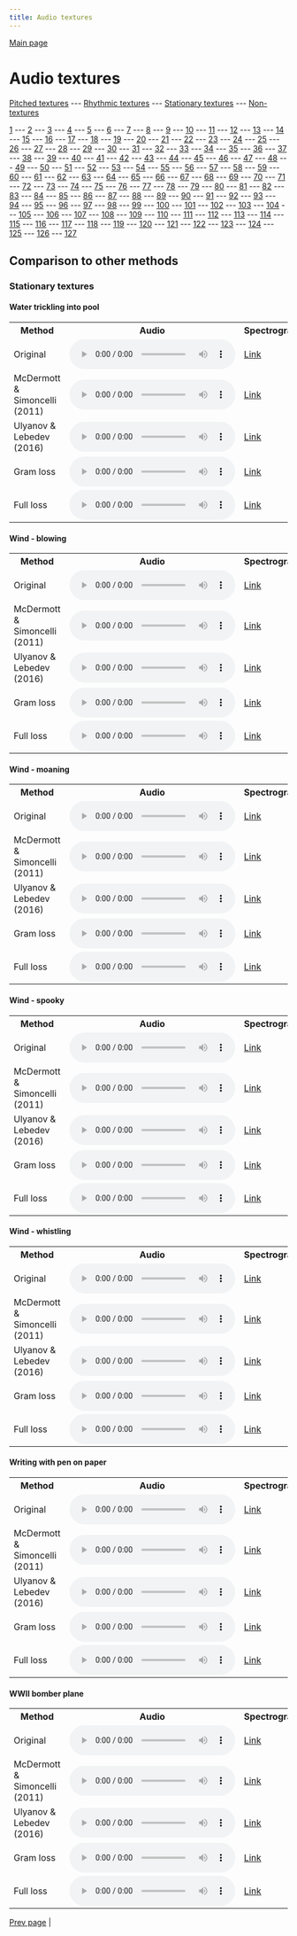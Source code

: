 ```yaml
---
title: Audio textures
---
```


[Main page](/README.md)

# Audio textures

[Pitched textures](/pitched_textures/1/index.md) --- [Rhythmic textures](/rhythmic_textures/1/index.md) --- [Stationary textures](/stationary_textures/1/index.md) --- [Non-textures](/non_textures/1/index.md)

[1](/stationary_textures/1/index.md) --- [2](/stationary_textures/2/index.md) --- [3](/stationary_textures/3/index.md) --- [4](/stationary_textures/4/index.md) --- [5](/stationary_textures/5/index.md) --- [6](/stationary_textures/6/index.md) --- [7](/stationary_textures/7/index.md) --- [8](/stationary_textures/8/index.md) --- [9](/stationary_textures/9/index.md) --- [10](/stationary_textures/10/index.md) --- [11](/stationary_textures/11/index.md) --- [12](/stationary_textures/12/index.md) --- [13](/stationary_textures/13/index.md) --- [14](/stationary_textures/14/index.md) --- [15](/stationary_textures/15/index.md) --- [16](/stationary_textures/16/index.md) --- [17](/stationary_textures/17/index.md) --- [18](/stationary_textures/18/index.md) --- [19](/stationary_textures/19/index.md) --- [20](/stationary_textures/20/index.md) --- [21](/stationary_textures/21/index.md) --- [22](/stationary_textures/22/index.md) --- [23](/stationary_textures/23/index.md) --- [24](/stationary_textures/24/index.md) --- [25](/stationary_textures/25/index.md) --- [26](/stationary_textures/26/index.md) --- [27](/stationary_textures/27/index.md) --- [28](/stationary_textures/28/index.md) --- [29](/stationary_textures/29/index.md) --- [30](/stationary_textures/30/index.md) --- [31](/stationary_textures/31/index.md) --- [32](/stationary_textures/32/index.md) --- [33](/stationary_textures/33/index.md) --- [34](/stationary_textures/34/index.md) --- [35](/stationary_textures/35/index.md) --- [36](/stationary_textures/36/index.md) --- [37](/stationary_textures/37/index.md) --- [38](/stationary_textures/38/index.md) --- [39](/stationary_textures/39/index.md) --- [40](/stationary_textures/40/index.md) --- [41](/stationary_textures/41/index.md) --- [42](/stationary_textures/42/index.md) --- [43](/stationary_textures/43/index.md) --- [44](/stationary_textures/44/index.md) --- [45](/stationary_textures/45/index.md) --- [46](/stationary_textures/46/index.md) --- [47](/stationary_textures/47/index.md) --- [48](/stationary_textures/48/index.md) --- [49](/stationary_textures/49/index.md) --- [50](/stationary_textures/50/index.md) --- [51](/stationary_textures/51/index.md) --- [52](/stationary_textures/52/index.md) --- [53](/stationary_textures/53/index.md) --- [54](/stationary_textures/54/index.md) --- [55](/stationary_textures/55/index.md) --- [56](/stationary_textures/56/index.md) --- [57](/stationary_textures/57/index.md) --- [58](/stationary_textures/58/index.md) --- [59](/stationary_textures/59/index.md) --- [60](/stationary_textures/60/index.md) --- [61](/stationary_textures/61/index.md) --- [62](/stationary_textures/62/index.md) --- [63](/stationary_textures/63/index.md) --- [64](/stationary_textures/64/index.md) --- [65](/stationary_textures/65/index.md) --- [66](/stationary_textures/66/index.md) --- [67](/stationary_textures/67/index.md) --- [68](/stationary_textures/68/index.md) --- [69](/stationary_textures/69/index.md) --- [70](/stationary_textures/70/index.md) --- [71](/stationary_textures/71/index.md) --- [72](/stationary_textures/72/index.md) --- [73](/stationary_textures/73/index.md) --- [74](/stationary_textures/74/index.md) --- [75](/stationary_textures/75/index.md) --- [76](/stationary_textures/76/index.md) --- [77](/stationary_textures/77/index.md) --- [78](/stationary_textures/78/index.md) --- [79](/stationary_textures/79/index.md) --- [80](/stationary_textures/80/index.md) --- [81](/stationary_textures/81/index.md) --- [82](/stationary_textures/82/index.md) --- [83](/stationary_textures/83/index.md) --- [84](/stationary_textures/84/index.md) --- [85](/stationary_textures/85/index.md) --- [86](/stationary_textures/86/index.md) --- [87](/stationary_textures/87/index.md) --- [88](/stationary_textures/88/index.md) --- [89](/stationary_textures/89/index.md) --- [90](/stationary_textures/90/index.md) --- [91](/stationary_textures/91/index.md) --- [92](/stationary_textures/92/index.md) --- [93](/stationary_textures/93/index.md) --- [94](/stationary_textures/94/index.md) --- [95](/stationary_textures/95/index.md) --- [96](/stationary_textures/96/index.md) --- [97](/stationary_textures/97/index.md) --- [98](/stationary_textures/98/index.md) --- [99](/stationary_textures/99/index.md) --- [100](/stationary_textures/100/index.md) --- [101](/stationary_textures/101/index.md) --- [102](/stationary_textures/102/index.md) --- [103](/stationary_textures/103/index.md) --- [104](/stationary_textures/104/index.md) --- [105](/stationary_textures/105/index.md) --- [106](/stationary_textures/106/index.md) --- [107](/stationary_textures/107/index.md) --- [108](/stationary_textures/108/index.md) --- [109](/stationary_textures/109/index.md) --- [110](/stationary_textures/110/index.md) --- [111](/stationary_textures/111/index.md) --- [112](/stationary_textures/112/index.md) --- [113](/stationary_textures/113/index.md) --- [114](/stationary_textures/114/index.md) --- [115](/stationary_textures/115/index.md) --- [116](/stationary_textures/116/index.md) --- [117](/stationary_textures/117/index.md) --- [118](/stationary_textures/118/index.md) --- [119](/stationary_textures/119/index.md) --- [120](/stationary_textures/120/index.md) --- [121](/stationary_textures/121/index.md) --- [122](/stationary_textures/122/index.md) --- [123](/stationary_textures/123/index.md) --- [124](/stationary_textures/124/index.md) --- [125](/stationary_textures/125/index.md) --- [126](/stationary_textures/126/index.md) --- [127](/stationary_textures/127/index.md)

## Comparison to other methods

### Stationary textures

#### Water trickling into pool

<center>
<table>

<tr>
  <th>Method</th>
  <th>Audio</th>
  <th>Spectrogram</th>
</tr>

<tr>
<td>Original</td>
<td>
  <audio controls>
    <source src="/assets/baselines/original/Water_trickling_into_pool.ogg">
    <source src="/assets/baselines/original/Water_trickling_into_pool.mp3">
    <source src="/assets/baselines/original/Water_trickling_into_pool.wav">
  </audio>
</td>
<td>
  <a href="/assets/baselines/original/Water_trickling_into_pool.png">Link</a>
</td>
</tr>

<tr>
<td>McDermott & Simoncelli (2011)</td>
<td>
  <audio controls>
    <source src="/assets/baselines/mcdermott/Water_trickling_into_pool.ogg">
    <source src="/assets/baselines/mcdermott/Water_trickling_into_pool.mp3">
    <source src="/assets/baselines/mcdermott/Water_trickling_into_pool.wav">
  </audio>
</td>
<td>
  <a href="/assets/baselines/mcdermott/Water_trickling_into_pool.png">Link</a>
</td>
</tr>

<tr>
<td>Ulyanov & Lebedev (2016)</td>
<td>
  <audio controls>
    <source src="/assets/baselines/ulyanov/Water_trickling_into_pool.ogg">
    <source src="/assets/baselines/ulyanov/Water_trickling_into_pool.mp3">
    <source src="/assets/baselines/ulyanov/Water_trickling_into_pool.wav">
  </audio>
</td>
<td>
  <a href="/assets/baselines/ulyanov/Water_trickling_into_pool.png">Link</a>
</td>
</tr>

<tr>
<td>Gram loss</td>
<td>
  <audio controls>
    <source src="/assets/baselines/gram/Water_trickling_into_pool.ogg">
    <source src="/assets/baselines/gram/Water_trickling_into_pool.mp3">
    <source src="/assets/baselines/gram/Water_trickling_into_pool.wav">
  </audio>
</td>
<td>
  <a href="/assets/baselines/gram/Water_trickling_into_pool.png">Link</a>
</td>
</tr>

<tr>
<td>Full loss</td>
<td>
  <audio controls>
    <source src="/assets/baselines/full_loss/Water_trickling_into_pool.ogg">
    <source src="/assets/baselines/full_loss/Water_trickling_into_pool.mp3">
    <source src="/assets/baselines/full_loss/Water_trickling_into_pool.wav">
  </audio>
</td>
<td>
  <a href="/assets/baselines/full_loss/Water_trickling_into_pool.png">Link</a>
</td>
</tr>

</table>
</center>

#### Wind - blowing

<center>
<table>

<tr>
  <th>Method</th>
  <th>Audio</th>
  <th>Spectrogram</th>
</tr>

<tr>
<td>Original</td>
<td>
  <audio controls>
    <source src="/assets/baselines/original/Wind_-_blowing.ogg">
    <source src="/assets/baselines/original/Wind_-_blowing.mp3">
    <source src="/assets/baselines/original/Wind_-_blowing.wav">
  </audio>
</td>
<td>
  <a href="/assets/baselines/original/Wind_-_blowing.png">Link</a>
</td>
</tr>

<tr>
<td>McDermott & Simoncelli (2011)</td>
<td>
  <audio controls>
    <source src="/assets/baselines/mcdermott/Wind_-_blowing.ogg">
    <source src="/assets/baselines/mcdermott/Wind_-_blowing.mp3">
    <source src="/assets/baselines/mcdermott/Wind_-_blowing.wav">
  </audio>
</td>
<td>
  <a href="/assets/baselines/mcdermott/Wind_-_blowing.png">Link</a>
</td>
</tr>

<tr>
<td>Ulyanov & Lebedev (2016)</td>
<td>
  <audio controls>
    <source src="/assets/baselines/ulyanov/Wind_-_blowing.ogg">
    <source src="/assets/baselines/ulyanov/Wind_-_blowing.mp3">
    <source src="/assets/baselines/ulyanov/Wind_-_blowing.wav">
  </audio>
</td>
<td>
  <a href="/assets/baselines/ulyanov/Wind_-_blowing.png">Link</a>
</td>
</tr>

<tr>
<td>Gram loss</td>
<td>
  <audio controls>
    <source src="/assets/baselines/gram/Wind_-_blowing.ogg">
    <source src="/assets/baselines/gram/Wind_-_blowing.mp3">
    <source src="/assets/baselines/gram/Wind_-_blowing.wav">
  </audio>
</td>
<td>
  <a href="/assets/baselines/gram/Wind_-_blowing.png">Link</a>
</td>
</tr>

<tr>
<td>Full loss</td>
<td>
  <audio controls>
    <source src="/assets/baselines/full_loss/Wind_-_blowing.ogg">
    <source src="/assets/baselines/full_loss/Wind_-_blowing.mp3">
    <source src="/assets/baselines/full_loss/Wind_-_blowing.wav">
  </audio>
</td>
<td>
  <a href="/assets/baselines/full_loss/Wind_-_blowing.png">Link</a>
</td>
</tr>

</table>
</center>

#### Wind - moaning

<center>
<table>

<tr>
  <th>Method</th>
  <th>Audio</th>
  <th>Spectrogram</th>
</tr>

<tr>
<td>Original</td>
<td>
  <audio controls>
    <source src="/assets/baselines/original/Wind_-_moaning.ogg">
    <source src="/assets/baselines/original/Wind_-_moaning.mp3">
    <source src="/assets/baselines/original/Wind_-_moaning.wav">
  </audio>
</td>
<td>
  <a href="/assets/baselines/original/Wind_-_moaning.png">Link</a>
</td>
</tr>

<tr>
<td>McDermott & Simoncelli (2011)</td>
<td>
  <audio controls>
    <source src="/assets/baselines/mcdermott/Wind_-_moaning.ogg">
    <source src="/assets/baselines/mcdermott/Wind_-_moaning.mp3">
    <source src="/assets/baselines/mcdermott/Wind_-_moaning.wav">
  </audio>
</td>
<td>
  <a href="/assets/baselines/mcdermott/Wind_-_moaning.png">Link</a>
</td>
</tr>

<tr>
<td>Ulyanov & Lebedev (2016)</td>
<td>
  <audio controls>
    <source src="/assets/baselines/ulyanov/Wind_-_moaning.ogg">
    <source src="/assets/baselines/ulyanov/Wind_-_moaning.mp3">
    <source src="/assets/baselines/ulyanov/Wind_-_moaning.wav">
  </audio>
</td>
<td>
  <a href="/assets/baselines/ulyanov/Wind_-_moaning.png">Link</a>
</td>
</tr>

<tr>
<td>Gram loss</td>
<td>
  <audio controls>
    <source src="/assets/baselines/gram/Wind_-_moaning.ogg">
    <source src="/assets/baselines/gram/Wind_-_moaning.mp3">
    <source src="/assets/baselines/gram/Wind_-_moaning.wav">
  </audio>
</td>
<td>
  <a href="/assets/baselines/gram/Wind_-_moaning.png">Link</a>
</td>
</tr>

<tr>
<td>Full loss</td>
<td>
  <audio controls>
    <source src="/assets/baselines/full_loss/Wind_-_moaning.ogg">
    <source src="/assets/baselines/full_loss/Wind_-_moaning.mp3">
    <source src="/assets/baselines/full_loss/Wind_-_moaning.wav">
  </audio>
</td>
<td>
  <a href="/assets/baselines/full_loss/Wind_-_moaning.png">Link</a>
</td>
</tr>

</table>
</center>

#### Wind - spooky

<center>
<table>

<tr>
  <th>Method</th>
  <th>Audio</th>
  <th>Spectrogram</th>
</tr>

<tr>
<td>Original</td>
<td>
  <audio controls>
    <source src="/assets/baselines/original/Wind_-_spooky.ogg">
    <source src="/assets/baselines/original/Wind_-_spooky.mp3">
    <source src="/assets/baselines/original/Wind_-_spooky.wav">
  </audio>
</td>
<td>
  <a href="/assets/baselines/original/Wind_-_spooky.png">Link</a>
</td>
</tr>

<tr>
<td>McDermott & Simoncelli (2011)</td>
<td>
  <audio controls>
    <source src="/assets/baselines/mcdermott/Wind_-_spooky.ogg">
    <source src="/assets/baselines/mcdermott/Wind_-_spooky.mp3">
    <source src="/assets/baselines/mcdermott/Wind_-_spooky.wav">
  </audio>
</td>
<td>
  <a href="/assets/baselines/mcdermott/Wind_-_spooky.png">Link</a>
</td>
</tr>

<tr>
<td>Ulyanov & Lebedev (2016)</td>
<td>
  <audio controls>
    <source src="/assets/baselines/ulyanov/Wind_-_spooky.ogg">
    <source src="/assets/baselines/ulyanov/Wind_-_spooky.mp3">
    <source src="/assets/baselines/ulyanov/Wind_-_spooky.wav">
  </audio>
</td>
<td>
  <a href="/assets/baselines/ulyanov/Wind_-_spooky.png">Link</a>
</td>
</tr>

<tr>
<td>Gram loss</td>
<td>
  <audio controls>
    <source src="/assets/baselines/gram/Wind_-_spooky.ogg">
    <source src="/assets/baselines/gram/Wind_-_spooky.mp3">
    <source src="/assets/baselines/gram/Wind_-_spooky.wav">
  </audio>
</td>
<td>
  <a href="/assets/baselines/gram/Wind_-_spooky.png">Link</a>
</td>
</tr>

<tr>
<td>Full loss</td>
<td>
  <audio controls>
    <source src="/assets/baselines/full_loss/Wind_-_spooky.ogg">
    <source src="/assets/baselines/full_loss/Wind_-_spooky.mp3">
    <source src="/assets/baselines/full_loss/Wind_-_spooky.wav">
  </audio>
</td>
<td>
  <a href="/assets/baselines/full_loss/Wind_-_spooky.png">Link</a>
</td>
</tr>

</table>
</center>

#### Wind - whistling

<center>
<table>

<tr>
  <th>Method</th>
  <th>Audio</th>
  <th>Spectrogram</th>
</tr>

<tr>
<td>Original</td>
<td>
  <audio controls>
    <source src="/assets/baselines/original/Wind_-_whistling.ogg">
    <source src="/assets/baselines/original/Wind_-_whistling.mp3">
    <source src="/assets/baselines/original/Wind_-_whistling.wav">
  </audio>
</td>
<td>
  <a href="/assets/baselines/original/Wind_-_whistling.png">Link</a>
</td>
</tr>

<tr>
<td>McDermott & Simoncelli (2011)</td>
<td>
  <audio controls>
    <source src="/assets/baselines/mcdermott/Wind_-_whistling.ogg">
    <source src="/assets/baselines/mcdermott/Wind_-_whistling.mp3">
    <source src="/assets/baselines/mcdermott/Wind_-_whistling.wav">
  </audio>
</td>
<td>
  <a href="/assets/baselines/mcdermott/Wind_-_whistling.png">Link</a>
</td>
</tr>

<tr>
<td>Ulyanov & Lebedev (2016)</td>
<td>
  <audio controls>
    <source src="/assets/baselines/ulyanov/Wind_-_whistling.ogg">
    <source src="/assets/baselines/ulyanov/Wind_-_whistling.mp3">
    <source src="/assets/baselines/ulyanov/Wind_-_whistling.wav">
  </audio>
</td>
<td>
  <a href="/assets/baselines/ulyanov/Wind_-_whistling.png">Link</a>
</td>
</tr>

<tr>
<td>Gram loss</td>
<td>
  <audio controls>
    <source src="/assets/baselines/gram/Wind_-_whistling.ogg">
    <source src="/assets/baselines/gram/Wind_-_whistling.mp3">
    <source src="/assets/baselines/gram/Wind_-_whistling.wav">
  </audio>
</td>
<td>
  <a href="/assets/baselines/gram/Wind_-_whistling.png">Link</a>
</td>
</tr>

<tr>
<td>Full loss</td>
<td>
  <audio controls>
    <source src="/assets/baselines/full_loss/Wind_-_whistling.ogg">
    <source src="/assets/baselines/full_loss/Wind_-_whistling.mp3">
    <source src="/assets/baselines/full_loss/Wind_-_whistling.wav">
  </audio>
</td>
<td>
  <a href="/assets/baselines/full_loss/Wind_-_whistling.png">Link</a>
</td>
</tr>

</table>
</center>

#### Writing with pen on paper

<center>
<table>

<tr>
  <th>Method</th>
  <th>Audio</th>
  <th>Spectrogram</th>
</tr>

<tr>
<td>Original</td>
<td>
  <audio controls>
    <source src="/assets/baselines/original/Writing_with_pen_on_paper.ogg">
    <source src="/assets/baselines/original/Writing_with_pen_on_paper.mp3">
    <source src="/assets/baselines/original/Writing_with_pen_on_paper.wav">
  </audio>
</td>
<td>
  <a href="/assets/baselines/original/Writing_with_pen_on_paper.png">Link</a>
</td>
</tr>

<tr>
<td>McDermott & Simoncelli (2011)</td>
<td>
  <audio controls>
    <source src="/assets/baselines/mcdermott/Writing_with_pen_on_paper.ogg">
    <source src="/assets/baselines/mcdermott/Writing_with_pen_on_paper.mp3">
    <source src="/assets/baselines/mcdermott/Writing_with_pen_on_paper.wav">
  </audio>
</td>
<td>
  <a href="/assets/baselines/mcdermott/Writing_with_pen_on_paper.png">Link</a>
</td>
</tr>

<tr>
<td>Ulyanov & Lebedev (2016)</td>
<td>
  <audio controls>
    <source src="/assets/baselines/ulyanov/Writing_with_pen_on_paper.ogg">
    <source src="/assets/baselines/ulyanov/Writing_with_pen_on_paper.mp3">
    <source src="/assets/baselines/ulyanov/Writing_with_pen_on_paper.wav">
  </audio>
</td>
<td>
  <a href="/assets/baselines/ulyanov/Writing_with_pen_on_paper.png">Link</a>
</td>
</tr>

<tr>
<td>Gram loss</td>
<td>
  <audio controls>
    <source src="/assets/baselines/gram/Writing_with_pen_on_paper.ogg">
    <source src="/assets/baselines/gram/Writing_with_pen_on_paper.mp3">
    <source src="/assets/baselines/gram/Writing_with_pen_on_paper.wav">
  </audio>
</td>
<td>
  <a href="/assets/baselines/gram/Writing_with_pen_on_paper.png">Link</a>
</td>
</tr>

<tr>
<td>Full loss</td>
<td>
  <audio controls>
    <source src="/assets/baselines/full_loss/Writing_with_pen_on_paper.ogg">
    <source src="/assets/baselines/full_loss/Writing_with_pen_on_paper.mp3">
    <source src="/assets/baselines/full_loss/Writing_with_pen_on_paper.wav">
  </audio>
</td>
<td>
  <a href="/assets/baselines/full_loss/Writing_with_pen_on_paper.png">Link</a>
</td>
</tr>

</table>
</center>

#### WWII bomber plane

<center>
<table>

<tr>
  <th>Method</th>
  <th>Audio</th>
  <th>Spectrogram</th>
</tr>

<tr>
<td>Original</td>
<td>
  <audio controls>
    <source src="/assets/baselines/original/WWII_bomber_plane.ogg">
    <source src="/assets/baselines/original/WWII_bomber_plane.mp3">
    <source src="/assets/baselines/original/WWII_bomber_plane.wav">
  </audio>
</td>
<td>
  <a href="/assets/baselines/original/WWII_bomber_plane.png">Link</a>
</td>
</tr>

<tr>
<td>McDermott & Simoncelli (2011)</td>
<td>
  <audio controls>
    <source src="/assets/baselines/mcdermott/WWII_bomber_plane.ogg">
    <source src="/assets/baselines/mcdermott/WWII_bomber_plane.mp3">
    <source src="/assets/baselines/mcdermott/WWII_bomber_plane.wav">
  </audio>
</td>
<td>
  <a href="/assets/baselines/mcdermott/WWII_bomber_plane.png">Link</a>
</td>
</tr>

<tr>
<td>Ulyanov & Lebedev (2016)</td>
<td>
  <audio controls>
    <source src="/assets/baselines/ulyanov/WWII_bomber_plane.ogg">
    <source src="/assets/baselines/ulyanov/WWII_bomber_plane.mp3">
    <source src="/assets/baselines/ulyanov/WWII_bomber_plane.wav">
  </audio>
</td>
<td>
  <a href="/assets/baselines/ulyanov/WWII_bomber_plane.png">Link</a>
</td>
</tr>

<tr>
<td>Gram loss</td>
<td>
  <audio controls>
    <source src="/assets/baselines/gram/WWII_bomber_plane.ogg">
    <source src="/assets/baselines/gram/WWII_bomber_plane.mp3">
    <source src="/assets/baselines/gram/WWII_bomber_plane.wav">
  </audio>
</td>
<td>
  <a href="/assets/baselines/gram/WWII_bomber_plane.png">Link</a>
</td>
</tr>

<tr>
<td>Full loss</td>
<td>
  <audio controls>
    <source src="/assets/baselines/full_loss/WWII_bomber_plane.ogg">
    <source src="/assets/baselines/full_loss/WWII_bomber_plane.mp3">
    <source src="/assets/baselines/full_loss/WWII_bomber_plane.wav">
  </audio>
</td>
<td>
  <a href="/assets/baselines/full_loss/WWII_bomber_plane.png">Link</a>
</td>
</tr>

</table>
</center>

[Prev page](/stationary_textures/12/index.md) | 